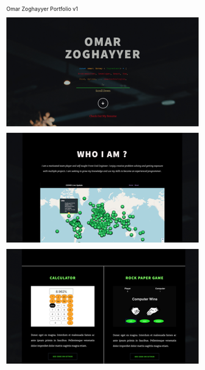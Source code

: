 Omar Zoghayyer Portfolio v1


![alt text](https://github.com/omarzoghayyer/omarzoghayyer.gethub.io/blob/master/images/frontpage.png?raw=true)

![alt text](https://github.com/omarzoghayyer/omarzoghayyer.gethub.io/blob/master/images/demo3.png?raw=true)

![alt text](https://github.com/omarzoghayyer/omarzoghayyer.gethub.io/blob/master/images/demo1.png?raw=true)

